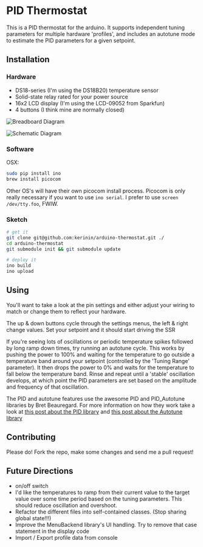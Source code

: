 # PID Thermostat

This is a PID thermostat for the arduino.  It supports independent
tuning parameters for multiple hardware 'profiles', and includes
an autotune mode to estimate the PID parameters for a given setpoint.


## Installation

### Hardware

* DS18-series (I'm using the DS18B20) temperature sensor
* Solid-state relay rated for your power source
* 16x2 LCD display (I'm using the LCD-09052 from Sparkfun)
* 4 buttons (I think mine are normally closed)

![Breadboard Diagram](https://raw.github.com/kerinin/arduino-thermostat/master/fritzing/sketch_bb.jpg)

![Schematic Diagram](https://raw.github.com/kerinin/arduino-thermostat/master/fritzing/sketch_schem.jpg)

### Software

OSX:

``` sh
sudo pip install ino
brew install picocom
```

Other OS's will have their own picocom install process.  Picocom is only
really necessary if you want to use `ino serial`.  I prefer to use 
`screen /dev/tty.foo`, FWIW.

### Sketch

``` sh
# get it
git clone git@github.com:kerinin/arduino-thermostat.git ./
cd arduino-thermostat
git submodule init && git submodule update

# deploy it
ino build
ino upload
```


## Using

You'll want to take a look at the pin settings and either adjust
your wiring to match or change them to reflect your hardware.

The up & down buttons cycle through the settings menus, the left & right
change values.  Set your setpoint and it should start driving the SSR

If you're seeing lots of oscillations or periodic temperature spikes followed 
by long ramp down times, try running an autotune cycle.  This works by pushing
the power to 100% and waiting for the temperature to go outside a temperature
band around your setpoint (controlled by the 'Tuning Range' parameter).  It
then drops the power to 0% and waits for the temperature to fall below the
temperature band.  Rinse and repeat until a 'stable' oscillation develops, at
which point the PID parameters are set based on the amplitude and frequency of
that oscillation.

The PID and autotune features use the awesome PID and PID_Autotune libraries
by Bret Beauregard.  For more information on how they work take a look at
[this post about the PID library](http://brettbeauregard.com/blog/2011/04/improving-the-beginners-pid-introduction/)
and [this post about the Autotune library](http://brettbeauregard.com/blog/2012/01/arduino-pid-autotune-library/)


## Contributing

Please do!  Fork the repo, make some changes and send me a pull request!


## Future Directions

* on/off switch
* I'd like the temperatures to ramp from their current value to the target value over some time period based on 
  the tuning parameters.  This should reduce oscillation and overshoot.
* Refactor the different files into self-contained classes.  (Stop sharing global state!!!)
* Improve the MenuBackend library's UI handling.  Try to remove that case statement in the display code
* Import / Export profile data from console
